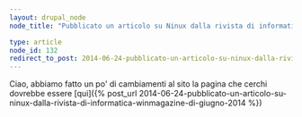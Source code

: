 ```yaml
---
layout: drupal_node
node_title: "Pubblicato un articolo su Ninux dalla rivista di informatica WinMagazine di giugno 2014"

type: article
node_id: 132
redirect_to_post: 2014-06-24-pubblicato-un-articolo-su-ninux-dalla-rivista-di-informatica-winmagazine-di-giugno-2014
---
```


Ciao, abbiamo fatto un po' di cambiamenti al sito
la pagina che cerchi dovrebbe essere [qui]({% post_url 2014-06-24-pubblicato-un-articolo-su-ninux-dalla-rivista-di-informatica-winmagazine-di-giugno-2014 %})